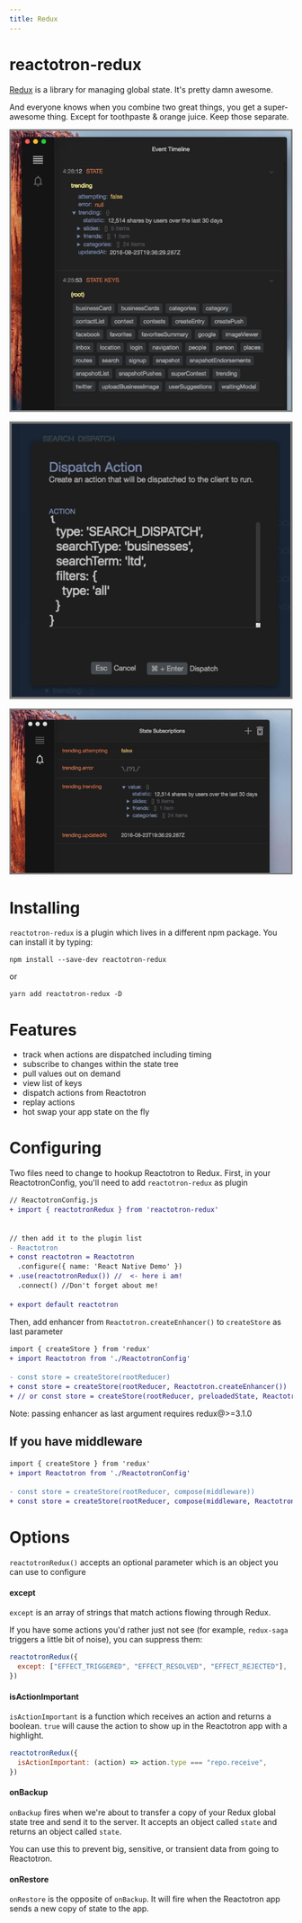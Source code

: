 ```yaml
---
title: Redux
---
```


# reactotron-redux

[Redux](http://redux.js.org/) is a library for managing global state. It's pretty damn awesome.

And everyone knows when you combine two great things, you get a super-awesome thing. Except for toothpaste & orange juice. Keep those separate.

![Keys and Values](./images/redux/redux-keys-values.jpg)

![Dispatching](./images/redux/dispatching.jpg)

![Subscriptions](./images/redux/subscriptions.jpg)

# Installing

`reactotron-redux` is a plugin which lives in a different npm package. You can install it by typing:

```
npm install --save-dev reactotron-redux
```

or

```
yarn add reactotron-redux -D
```

# Features

- track when actions are dispatched including timing
- subscribe to changes within the state tree
- pull values out on demand
- view list of keys
- dispatch actions from Reactotron
- replay actions
- hot swap your app state on the fly

# Configuring

Two files need to change to hookup Reactotron to Redux. First, in your
ReactotronConfig, you'll need to add `reactotron-redux` as plugin

```diff
// ReactotronConfig.js
+ import { reactotronRedux } from 'reactotron-redux'


// then add it to the plugin list
- Reactotron
+ const reactotron = Reactotron
  .configure({ name: 'React Native Demo' })
+ .use(reactotronRedux()) //  <- here i am!
  .connect() //Don't forget about me!

+ export default reactotron
```

Then, add enhancer from `Reactotron.createEnhancer()` to `createStore` as last parameter

```diff
import { createStore } from 'redux'
+ import Reactotron from './ReactotronConfig'

- const store = createStore(rootReducer)
+ const store = createStore(rootReducer, Reactotron.createEnhancer())
+ // or const store = createStore(rootReducer, preloadedState, Reactotron.createEnhancer())
```

Note: passing enhancer as last argument requires redux@>=3.1.0

## If you have middleware

```diff
import { createStore } from 'redux'
+ import Reactotron from './ReactotronConfig'

- const store = createStore(rootReducer, compose(middleware))
+ const store = createStore(rootReducer, compose(middleware, Reactotron.createEnhancer()))
```

# Options

`reactotronRedux()` accepts an optional parameter which is an object you can use
to configure

#### except

`except` is an array of strings that match actions flowing through Redux.

If you have some actions you'd rather just not see (for example, `redux-saga`
triggers a little bit of noise), you can suppress them:

```js
reactotronRedux({
  except: ["EFFECT_TRIGGERED", "EFFECT_RESOLVED", "EFFECT_REJECTED"],
})
```

#### isActionImportant

`isActionImportant` is a function which receives an action and returns a boolean.
`true` will cause the action to show up in the Reactotron app with a highlight.

```js
reactotronRedux({
  isActionImportant: (action) => action.type === "repo.receive",
})
```

#### onBackup

`onBackup` fires when we're about to transfer a copy of your Redux global state
tree and send it to the server. It accepts an object called `state` and returns
an object called `state`.

You can use this to prevent big, sensitive, or transient data from going to
Reactotron.

#### onRestore

`onRestore` is the opposite of `onBackup`. It will fire when the Reactotron app
sends a new copy of state to the app.
